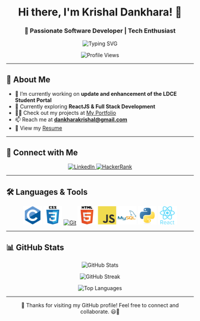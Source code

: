 <!-- Header Section -->
<h1 align="center">Hi there, I'm Krishal Dankhara! 👋</h1>
<h3 align="center">🚀 Passionate Software Developer | Tech Enthusiast </h3>

<p align="center">
  <img src="https://readme-typing-svg.demolab.com?font=Fira+Code&weight=600&size=22&pause=1000&color=00C2FF&center=true&vCenter=true&width=500&lines=Aspiring+MERN+Developer;Open-Source+Enthusiast;Tech+Explorer;Passionate+Coder" alt="Typing SVG" />
</p>



<!-- Profile Views Counter -->
<p align="center">
  <img src="https://komarev.com/ghpvc/?username=krishaldankhara&label=Profile%20Views&color=0e75b6&style=flat-square" alt="Profile Views" />
</p>

---

## 🚀 About Me  
- 🔭 I’m currently working on **update and enhancement of the LDCE Student Portal**  
- 🌱 Currently exploring **ReactJS & Full Stack Development**  
- 👨‍💻 Check out my projects at [My Portfolio](https://portfolio-krishaldankharas-projects.vercel.app/)  
- 📫 Reach me at **dankharakrishal@gmail.com**  
- 📄 View my [Resume](https://drive.google.com/file/d/1KJKtXl2fPnMkBabfLzugrJVP632bczX0/view)  

---

## 📢 Connect with Me  
<p align="center">
  <a href="https://linkedin.com/in/krishal-dankhara" target="blank">
    <img src="https://img.shields.io/badge/LinkedIn-0077B5?style=for-the-badge&logo=linkedin&logoColor=white" alt="LinkedIn" />
  </a>
  <a href="https://www.hackerrank.com/dankharakrishal1" target="blank">
    <img src="https://img.shields.io/badge/HackerRank-32CD32?style=for-the-badge&logo=hackerrank&logoColor=white" alt="HackerRank" />
  </a>
</p>

---

## 🛠️ Languages & Tools  
<p align="center">
  <a href="https://www.cprogramming.com/" target="_blank"><img src="https://raw.githubusercontent.com/devicons/devicon/master/icons/c/c-original.svg" alt="C" width="50" height="50"/></a>
  <a href="https://www.w3schools.com/css/" target="_blank"><img src="https://raw.githubusercontent.com/devicons/devicon/master/icons/css3/css3-original-wordmark.svg" alt="CSS3" width="50" height="50"/></a>
  <a href="https://git-scm.com/" target="_blank"><img src="https://www.vectorlogo.zone/logos/git-scm/git-scm-icon.svg" alt="Git" width="50" height="50"/></a>
  <a href="https://www.w3.org/html/" target="_blank"><img src="https://raw.githubusercontent.com/devicons/devicon/master/icons/html5/html5-original-wordmark.svg" alt="HTML5" width="50" height="50"/></a>
  <a href="https://developer.mozilla.org/en-US/docs/Web/JavaScript" target="_blank"><img src="https://raw.githubusercontent.com/devicons/devicon/master/icons/javascript/javascript-original.svg" alt="JavaScript" width="50" height="50"/></a>
  <a href="https://www.mysql.com/" target="_blank"><img src="https://raw.githubusercontent.com/devicons/devicon/master/icons/mysql/mysql-original-wordmark.svg" alt="MySQL" width="50" height="50"/></a>
  <a href="https://www.python.org" target="_blank"><img src="https://raw.githubusercontent.com/devicons/devicon/master/icons/python/python-original.svg" alt="Python" width="50" height="50"/></a>
  <a href="https://reactjs.org/" target="_blank"><img src="https://raw.githubusercontent.com/devicons/devicon/master/icons/react/react-original-wordmark.svg" alt="React" width="50" height="50"/></a>
</p>

---

## 📊 GitHub Stats  
<p align="center">
  <img src="https://github-readme-stats.vercel.app/api?username=krishaldankhara&show_icons=true&theme=radical" alt="GitHub Stats" />
</p>

<p align="center">
  <img src="https://github-readme-streak-stats.herokuapp.com/?user=krishaldankhara&theme=radical" alt="GitHub Streak" />
</p>

<p align="center">
  <img src="https://github-readme-stats.vercel.app/api/top-langs?username=krishaldankhara&show_icons=true&locale=en&layout=compact&theme=radical" alt="Top Languages" />
</p>

---

  <p align="center">🚀 Thanks for visiting my GitHub profile! Feel free to connect and collaborate. 😃🎉</p>
